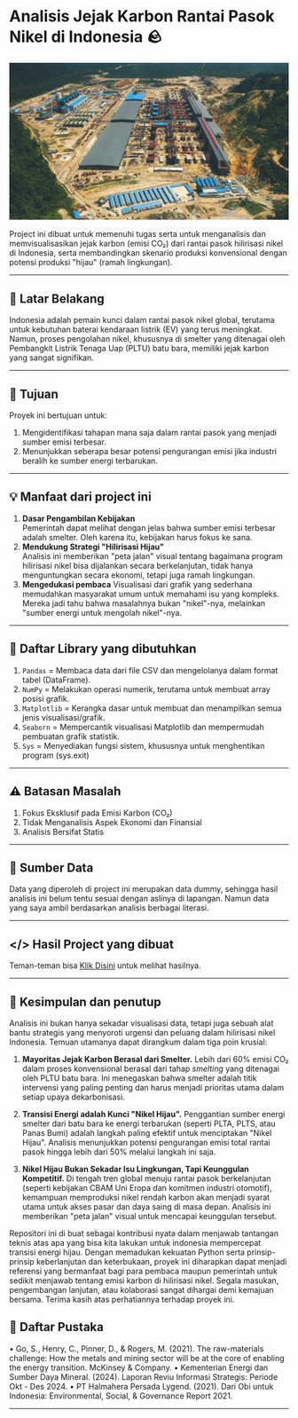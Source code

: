 # Analisis Jejak Karbon Rantai Pasok Nikel di Indonesia 🪨

![img](https://github.com/Almar-Reza-Maulana/Analisis-jejak-karbon-rantai-pasok-nikel-indonesia/blob/main/Image/Smelter-1024x576.jpg)

Project ini dibuat untuk memenuhi tugas serta untuk menganalisis dan memvisualisasikan jejak karbon (emisi CO₂) dari rantai pasok hilirisasi nikel di Indonesia, serta membandingkan skenario produksi konvensional dengan potensi produksi "hijau" (ramah lingkungan).

---

## 💼 Latar Belakang

Indonesia adalah pemain kunci dalam rantai pasok nikel global, terutama untuk kebutuhan baterai kendaraan listrik (EV) yang terus meningkat. Namun, proses pengolahan nikel, khususnya di smelter yang ditenagai oleh Pembangkit Listrik Tenaga Uap (PLTU) batu bara, memiliki jejak karbon yang sangat signifikan.

---

## 🎯 Tujuan

Proyek ini bertujuan untuk:

1.  Mengidentifikasi tahapan mana saja dalam rantai pasok yang menjadi sumber emisi terbesar.
2.  Menunjukkan seberapa besar potensi pengurangan emisi jika industri beralih ke sumber energi terbarukan.

---

## 💡 Manfaat dari project ini

1. **Dasar Pengambilan Kebijakan**\
   Pemerintah dapat melihat dengan jelas bahwa sumber emisi terbesar adalah smelter. Oleh karena itu, kebijakan harus fokus ke sana.
2. **Mendukung Strategi "Hilirisasi Hijau"**\
   Analisis ini memberikan "peta jalan" visual tentang bagaimana program hilirisasi nikel bisa dijalankan secara berkelanjutan, tidak hanya menguntungkan secara ekonomi, tetapi juga ramah lingkungan.
3. **Mengedukasi pembaca**
   Visualisasi dari grafik yang sederhana memudahkan masyarakat umum untuk memahami isu yang kompleks. Mereka jadi tahu bahwa masalahnya bukan "nikel"-nya, melainkan "sumber energi untuk mengolah nikel"-nya.

---

## 📘 Daftar Library yang dibutuhkan

1. `Pandas` = Membaca data dari file CSV dan mengelolanya dalam format tabel (DataFrame).
2. `NumPy` = Melakukan operasi numerik, terutama untuk membuat array posisi grafik.
3. `Matplotlib` = Kerangka dasar untuk membuat dan menampilkan semua jenis visualisasi/grafik.
4. `Seaborn` = Mempercantik visualisasi Matplotlib dan mempermudah pembuatan grafik statistik.
5. `Sys` = Menyediakan fungsi sistem, khususnya untuk menghentikan program (sys.exit)

---

## ⚠️ Batasan Masalah

1. Fokus Eksklusif pada Emisi Karbon (CO₂)
2. Tidak Menganalisis Aspek Ekonomi dan Finansial
3. Analisis Bersifat Statis

---

## 📝 Sumber Data

Data yang diperoleh di project ini merupakan data dummy, sehingga hasil analisis ini belum tentu sesuai dengan aslinya di lapangan. Namun data yang saya ambil berdasarkan analisis berbagai literasi.

---

## </> Hasil Project yang dibuat

Teman-teman bisa [Klik Disini](https://github.com/Almar-Reza-Maulana/Analisis-jejak-karbon-rantai-pasok-nikel-indonesia/tree/main/File%20untuk%20Analisis%20Data) untuk melihat hasilnya.

---

## 🚩 Kesimpulan dan penutup

Analisis ini bukan hanya sekadar visualisasi data, tetapi juga sebuah alat bantu strategis yang menyoroti urgensi dan peluang dalam hilirisasi nikel Indonesia. Temuan utamanya dapat dirangkum dalam tiga poin krusial:

1.  **Mayoritas Jejak Karbon Berasal dari Smelter.**
    Lebih dari 60% emisi CO₂ dalam proses konvensional berasal dari tahap _smelting_ yang ditenagai oleh PLTU batu bara. Ini menegaskan bahwa smelter adalah titik intervensi yang paling penting dan harus menjadi prioritas utama dalam setiap upaya dekarbonisasi.

2.  **Transisi Energi adalah Kunci "Nikel Hijau".**
    Penggantian sumber energi smelter dari batu bara ke energi terbarukan (seperti PLTA, PLTS, atau Panas Bumi) adalah langkah paling efektif untuk menciptakan "Nikel Hijau". Analisis menunjukkan potensi pengurangan emisi total rantai pasok hingga lebih dari 50% melalui langkah ini saja.

3.  **Nikel Hijau Bukan Sekadar Isu Lingkungan, Tapi Keunggulan Kompetitif.**
    Di tengah tren global menuju rantai pasok berkelanjutan (seperti kebijakan CBAM Uni Eropa dan komitmen industri otomotif), kemampuan memproduksi nikel rendah karbon akan menjadi syarat utama untuk akses pasar dan daya saing di masa depan. Analisis ini memberikan "peta jalan" visual untuk mencapai keunggulan tersebut.

Repositori ini di buat sebagai kontribusi nyata dalam menjawab tantangan teknis atas apa yang bisa kita lakukan untuk indonesia mempercepat transisi energi hijau. Dengan memadukan kekuatan Python serta prinsip-prinsip keberlanjutan dan keterbukaan, proyek ini diharapkan dapat menjadi referensi yang bermanfaat bagi para pembaca maupun pemerintah untuk sedikit menjawab tentang emisi karbon di hilirisasi nikel. Segala masukan, pengembangan lanjutan, atau kolaborasi sangat dihargai demi kemajuan bersama. Terima kasih atas perhatiannya terhadap proyek ini.


## 📖 Daftar Pustaka
• Go, S., Henry, C., Pinner, D., & Rogers, M. (2021). The raw-materials challenge: How the metals and mining sector will be at the core of enabling the energy transition. McKinsey & Company.
• Kementerian Energi dan Sumber Daya Mineral. (2024). Laporan Reviu Informasi Strategis: Periode Okt - Des 2024.
• PT Halmahera Persada Lygend. (2021). Dari Obi untuk Indonesia: Environmental, Social, & Governance Report 2021.

---
